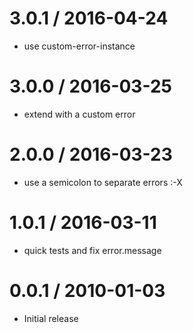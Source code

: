 
3.0.1 / 2016-04-24
==================

  * use custom-error-instance

3.0.0 / 2016-03-25
==================

  * extend with a custom error

2.0.0 / 2016-03-23
==================

  * use a semicolon to separate errors :-X

1.0.1 / 2016-03-11
==================

  * quick tests and fix error.message

0.0.1 / 2010-01-03
==================

  * Initial release
